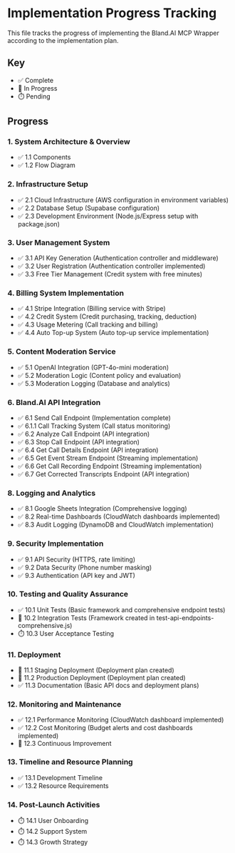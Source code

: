 # Implementation Progress Tracking

This file tracks the progress of implementing the Bland.AI MCP Wrapper according to the implementation plan.

## Key
- ✅ Complete
- 🔄 In Progress
- ⏱️ Pending

## Progress

### 1. System Architecture & Overview
- ✅ 1.1 Components
- ✅ 1.2 Flow Diagram

### 2. Infrastructure Setup
- ✅ 2.1 Cloud Infrastructure (AWS configuration in environment variables)
- ✅ 2.2 Database Setup (Supabase configuration)
- ✅ 2.3 Development Environment (Node.js/Express setup with package.json)

### 3. User Management System
- ✅ 3.1 API Key Generation (Authentication controller and middleware)
- ✅ 3.2 User Registration (Authentication controller implemented)
- ✅ 3.3 Free Tier Management (Credit system with free minutes)

### 4. Billing System Implementation
- ✅ 4.1 Stripe Integration (Billing service with Stripe)
- ✅ 4.2 Credit System (Credit purchasing, tracking, deduction)
- ✅ 4.3 Usage Metering (Call tracking and billing)
- ✅ 4.4 Auto Top-up System (Auto top-up service implementation)

### 5. Content Moderation Service
- ✅ 5.1 OpenAI Integration (GPT-4o-mini moderation)
- ✅ 5.2 Moderation Logic (Content policy and evaluation)
- ✅ 5.3 Moderation Logging (Database and analytics)

### 6. Bland.AI API Integration
- ✅ 6.1 Send Call Endpoint (Implementation complete)
- ✅ 6.1.1 Call Tracking System (Call status monitoring)
- ✅ 6.2 Analyze Call Endpoint (API integration)
- ✅ 6.3 Stop Call Endpoint (API integration)
- ✅ 6.4 Get Call Details Endpoint (API integration)
- ✅ 6.5 Get Event Stream Endpoint (Streaming implementation)
- ✅ 6.6 Get Call Recording Endpoint (Streaming implementation)
- ✅ 6.7 Get Corrected Transcripts Endpoint (API integration)

### 8. Logging and Analytics
- ✅ 8.1 Google Sheets Integration (Comprehensive logging)
- ✅ 8.2 Real-time Dashboards (CloudWatch dashboards implemented)
- ✅ 8.3 Audit Logging (DynamoDB and CloudWatch implementation)

### 9. Security Implementation
- ✅ 9.1 API Security (HTTPS, rate limiting)
- ✅ 9.2 Data Security (Phone number masking)
- ✅ 9.3 Authentication (API key and JWT)

### 10. Testing and Quality Assurance
- ✅ 10.1 Unit Tests (Basic framework and comprehensive endpoint tests)
- 🔄 10.2 Integration Tests (Framework created in test-api-endpoints-comprehensive.js)
- ⏱️ 10.3 User Acceptance Testing

### 11. Deployment
- 🔄 11.1 Staging Deployment (Deployment plan created)
- 🔄 11.2 Production Deployment (Deployment plan created)
- ✅ 11.3 Documentation (Basic API docs and deployment plans)

### 12. Monitoring and Maintenance
- ✅ 12.1 Performance Monitoring (CloudWatch dashboard implemented)
- ✅ 12.2 Cost Monitoring (Budget alerts and cost dashboards implemented)
- 🔄 12.3 Continuous Improvement

### 13. Timeline and Resource Planning
- ✅ 13.1 Development Timeline
- ✅ 13.2 Resource Requirements

### 14. Post-Launch Activities
- ⏱️ 14.1 User Onboarding
- ⏱️ 14.2 Support System
- ⏱️ 14.3 Growth Strategy 